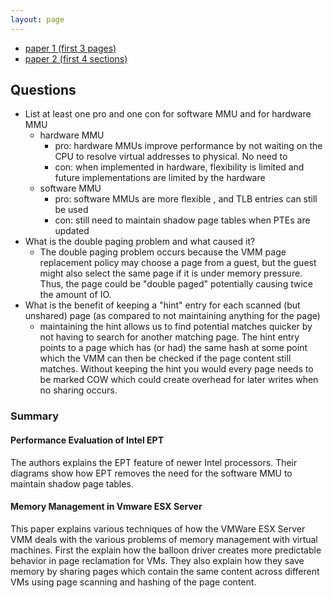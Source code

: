 ```yaml
---
layout: page
---
```


- [paper 1 (first 3 pages)](https://www.vmware.com/pdf/Perf_ESX_Intel-EPT-eval.pdf)
- [paper 2 (first 4 sections)](https://www.vmware.com/pdf/usenix_resource_mgmt.pdf)



## Questions

- List at least one pro and one con for software MMU and for hardware MMU
  - hardware MMU
    - pro: hardware MMUs improve performance by not waiting on the CPU to resolve virtual addresses to physical. No need to
    - con: when implemented in hardware, flexibility is limited and future implementations are limited by the hardware
  - software MMU
    - pro: software MMUs are more flexible , and TLB entries can still be used
    - con: still need to maintain shadow page tables when PTEs are updated
- What is the double paging problem and what caused it?
  - The double paging problem occurs because the VMM page replacement policy may choose a page from
    a guest, but the guest might also select the same page if it is under memory pressure. Thus, the
    page could be "double paged" potentially causing twice the amount of IO.
- What is the benefit of keeping a "hint" entry for each scanned (but unshared) page (as compared to not maintaining anything for the page)
  - maintaining the hint allows us to find potential matches quicker by not having to search for
    another matching page. The hint entry points to a page which has (or had) the same hash at some
    point which the VMM can then be checked if the page content still matches. Without keeping the
    hint you would every page needs to be marked COW which could create overhead for later writes
    when no sharing occurs.

### Summary

#### Performance Evaluation of Intel EPT

The authors explains the EPT feature of newer Intel processors. Their diagrams show how EPT removes
the need for the software MMU to maintain shadow page tables.

#### Memory Management in Vmware ESX Server

This paper explains various techniques of how the VMWare ESX Server VMM deals with the various
problems of memory management with virtual machines. First the explain how the balloon driver
creates more predictable behavior in page reclamation for VMs. They also explain how they save
memory by sharing pages which contain the same content across different VMs using page scanning and
hashing of the page content.
